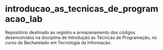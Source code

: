 # introducao_as_tecnicas_de_programacao_lab
Repositório destinado ao registro e armazenamento dos códigos desenvolvidos na disciplina de Introdução às Técnicas de Programação, no curso de Bacharelado em Tecnologia da Informação.

